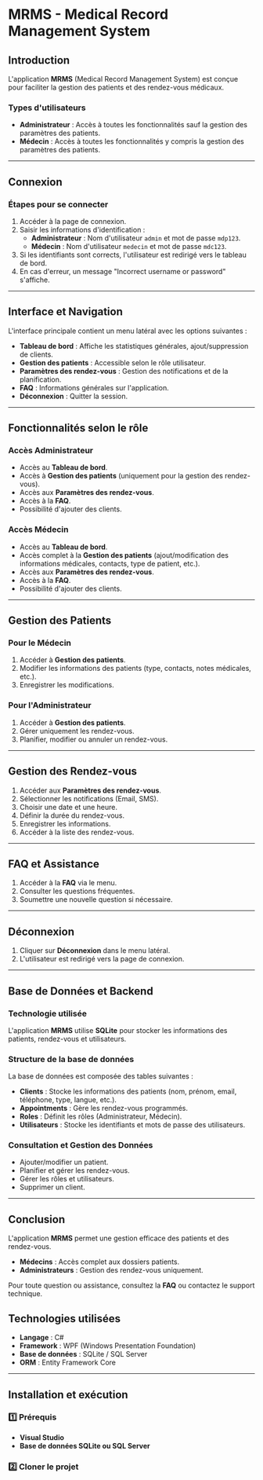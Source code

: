 # MRMS - Medical Record Management System

## Introduction
L'application **MRMS** (Medical Record Management System) est conçue pour faciliter la gestion des patients et des rendez-vous médicaux.

### Types d'utilisateurs
- **Administrateur** : Accès à toutes les fonctionnalités sauf la gestion des paramètres des patients.
- **Médecin** : Accès à toutes les fonctionnalités y compris la gestion des paramètres des patients.

---

## Connexion

### Étapes pour se connecter
1. Accéder à la page de connexion.
2. Saisir les informations d'identification :
   - **Administrateur** : Nom d'utilisateur `admin` et mot de passe `mdp123`.
   - **Médecin** : Nom d'utilisateur `medecin` et mot de passe `mdc123`.
3. Si les identifiants sont corrects, l'utilisateur est redirigé vers le tableau de bord.
4. En cas d'erreur, un message "Incorrect username or password" s'affiche.

---

## Interface et Navigation
L'interface principale contient un menu latéral avec les options suivantes :
- **Tableau de bord** : Affiche les statistiques générales, ajout/suppression de clients.
- **Gestion des patients** : Accessible selon le rôle utilisateur.
- **Paramètres des rendez-vous** : Gestion des notifications et de la planification.
- **FAQ** : Informations générales sur l'application.
- **Déconnexion** : Quitter la session.

---

## Fonctionnalités selon le rôle

### Accès Administrateur
- Accès au **Tableau de bord**.
- Accès à **Gestion des patients** (uniquement pour la gestion des rendez-vous).
- Accès aux **Paramètres des rendez-vous**.
- Accès à la **FAQ**.
- Possibilité d'ajouter des clients.

### Accès Médecin
- Accès au **Tableau de bord**.
- Accès complet à la **Gestion des patients** (ajout/modification des informations médicales, contacts, type de patient, etc.).
- Accès aux **Paramètres des rendez-vous**.
- Accès à la **FAQ**.
- Possibilité d'ajouter des clients.

---

## Gestion des Patients

### Pour le Médecin
1. Accéder à **Gestion des patients**.
2. Modifier les informations des patients (type, contacts, notes médicales, etc.).
3. Enregistrer les modifications.

### Pour l'Administrateur
1. Accéder à **Gestion des patients**.
2. Gérer uniquement les rendez-vous.
3. Planifier, modifier ou annuler un rendez-vous.

---

## Gestion des Rendez-vous
1. Accéder aux **Paramètres des rendez-vous**.
2. Sélectionner les notifications (Email, SMS).
3. Choisir une date et une heure.
4. Définir la durée du rendez-vous.
5. Enregistrer les informations.
6. Accéder à la liste des rendez-vous.

---

## FAQ et Assistance
1. Accéder à la **FAQ** via le menu.
2. Consulter les questions fréquentes.
3. Soumettre une nouvelle question si nécessaire.

---

## Déconnexion
1. Cliquer sur **Déconnexion** dans le menu latéral.
2. L'utilisateur est redirigé vers la page de connexion.

---

## Base de Données et Backend

### Technologie utilisée
L'application **MRMS** utilise **SQLite** pour stocker les informations des patients, rendez-vous et utilisateurs.

### Structure de la base de données
La base de données est composée des tables suivantes :
- **Clients** : Stocke les informations des patients (nom, prénom, email, téléphone, type, langue, etc.).
- **Appointments** : Gère les rendez-vous programmés.
- **Roles** : Définit les rôles (Administrateur, Médecin).
- **Utilisateurs** : Stocke les identifiants et mots de passe des utilisateurs.

### Consultation et Gestion des Données
- Ajouter/modifier un patient.
- Planifier et gérer les rendez-vous.
- Gérer les rôles et utilisateurs.
- Supprimer un client.

---

## Conclusion
L'application **MRMS** permet une gestion efficace des patients et des rendez-vous. 
- **Médecins** : Accès complet aux dossiers patients.
- **Administrateurs** : Gestion des rendez-vous uniquement.

Pour toute question ou assistance, consultez la **FAQ** ou contactez le support technique.

## Technologies utilisées
- **Langage** : C#
- **Framework** : WPF (Windows Presentation Foundation)
- **Base de données** : SQLite / SQL Server
- **ORM** : Entity Framework Core

---

## Installation et exécution

### 1️⃣ Prérequis

- **Visual Studio**
- **Base de données SQLite ou SQL Server**

### 2️⃣ Cloner le projet

